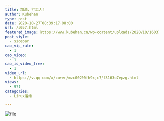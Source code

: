 ```yaml
---
title: 加油，打工人！
author: Kubehan
type: post
date: 2020-10-27T08:39:17+08:00
url: /3057.html
featured_image: https://www.kubehan.cn/wp-content/uploads/2020/10/1603788342-d03840c86350822.png
post_style:
  - sidebar
cao_vip_rate:
  - 1
cao_video:
  - 1
cao_is_video_free:
  - 1
video_url:
  - https://v.qq.com/x/cover/mzc00200fh9xjc7/f3163o7epzg.html
views:
  - 971
categories:
  - Linux运维

---
```

<img decoding="async" src="https://www.kubehan.cn/wp-content/uploads/2020/10/1603788342-d03840c86350822.png" alt="file" />